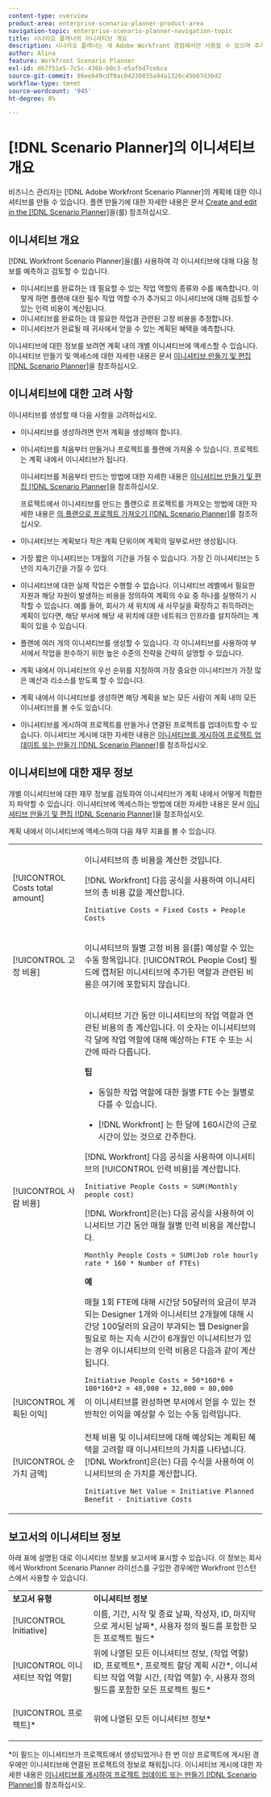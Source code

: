 ```yaml
---
content-type: overview
product-area: enterprise-scenario-planner-product-area
navigation-topic: enterprise-scenario-planner-navigation-topic
title: 시나리오 플래너의 이니셔티브 개요
description: 시나리오 플래너는 새 Adobe Workfront 경험에서만 사용할 수 있으며 추가 라이선스가 필요합니다. Workfront 시나리오 플래너에 대한 자세한 내용은 시나리오 플래너 개요를 참조하십시오.
author: Alina
feature: Workfront Scenario Planner
exl-id: d67f51e5-7c5c-436b-b0c3-e5afbd7cebca
source-git-commit: 86ee649cdf0ac04230035a94a1326c45b67d36d2
workflow-type: tm+mt
source-wordcount: '945'
ht-degree: 0%

---
```


# [!DNL Scenario Planner]의 이니셔티브 개요

비즈니스 관리자는 [!DNL Adobe Workfront Scenario Planner]의 계획에 대한 이니셔티브를 만들 수 있습니다. 플랜 만들기에 대한 자세한 내용은 문서 [Create and edit in the [!DNL Scenario Planner]](../scenario-planner/create-and-edit-plans.md)을(를) 참조하십시오.

## 이니셔티브 개요

[!DNL Workfront Scenario Planner]을(를) 사용하여 각 이니셔티브에 대해 다음 정보를 예측하고 검토할 수 있습니다.

* 이니셔티브를 완료하는 데 필요할 수 있는 작업 역할의 종류와 수를 예측합니다. 이렇게 하면 플랜에 대한 필수 작업 역할 수가 추가되고 이니셔티브에 대해 검토할 수 있는 인력 비용이 계산됩니다.
* 이니셔티브를 완료하는 데 필요한 작업과 관련된 고정 비용을 추정합니다.
* 이니셔티브가 완료될 때 귀사에서 얻을 수 있는 계획된 혜택을 예측합니다.

이니셔티브에 대한 정보를 보려면 계획 내의 개별 이니셔티브에 액세스할 수 있습니다. 이니셔티브 만들기 및 액세스에 대한 자세한 내용은 문서 [이니셔티브 만들기 및 편집 [!DNL Scenario Planner]](../scenario-planner/create-and-edit-initiatives.md)을 참조하십시오.

## 이니셔티브에 대한 고려 사항

이니셔티브를 생성할 때 다음 사항을 고려하십시오.

* 이니셔티브를 생성하려면 먼저 계획을 생성해야 합니다.
* 이니셔티브를 처음부터 만들거나 프로젝트를 플랜에 가져올 수 있습니다. 프로젝트는 계획 내에서 이니셔티브가 됩니다.

  이니셔티브를 처음부터 만드는 방법에 대한 자세한 내용은 [이니셔티브 만들기 및 편집 [!DNL Scenario Planner]](../scenario-planner/create-and-edit-initiatives.md)을 참조하십시오.

  프로젝트에서 이니셔티브를 만드는 플랜으로 프로젝트를 가져오는 방법에 대한 자세한 내용은 [의 플랜으로 프로젝트 가져오기 [!DNL Scenario Planner]](../scenario-planner/import-projects-to-plans.md)를 참조하십시오.

* 이니셔티브는 계획보다 작은 계획 단위이며 계획의 일부로서만 생성됩니다.
* 가장 짧은 이니셔티브는 1개월의 기간을 가질 수 있습니다. 가장 긴 이니셔티브는 5년의 지속기간을 가질 수 있다.
* 이니셔티브에 대한 실제 작업은 수행할 수 없습니다. 이니셔티브 레벨에서 필요한 자원과 해당 자원이 발생하는 비용을 정의하여 계획의 수요 중 하나를 실행하기 시작할 수 있습니다. 예를 들어, 회사가 새 위치에 새 사무실을 확장하고 취득하려는 계획이 있다면, 해당 부서에 해당 새 위치에 대한 네트워크 인프라를 설치하려는 계획이 있을 수 있습니다.
* 플랜에 여러 개의 이니셔티브를 생성할 수 있습니다. 각 이니셔티브를 사용하여 부서에서 작업을 완수하기 위한 높은 수준의 전략을 간략히 설명할 수 있습니다.
* 계획 내에서 이니셔티브의 우선 순위를 지정하여 가장 중요한 이니셔티브가 가장 많은 예산과 리소스를 받도록 할 수 있습니다.
* 계획 내에서 이니셔티브를 생성하면 해당 계획을 보는 모든 사람이 계획 내의 모든 이니셔티브를 볼 수도 있습니다.
* 이니셔티브를 게시하여 프로젝트를 만들거나 연결된 프로젝트를 업데이트할 수 있습니다. 이니셔티브 게시에 대한 자세한 내용은 [이니셔티브를 게시하여 프로젝트 업데이트 또는 만들기 [!DNL Scenario Planner]](../scenario-planner/publish-scenarios-update-projects.md)를 참조하십시오.

## 이니셔티브에 대한 재무 정보

개별 이니셔티브에 대한 재무 정보를 검토하여 이니셔티브가 계획 내에서 어떻게 적합한지 파악할 수 있습니다. 이니셔티브에 액세스하는 방법에 대한 자세한 내용은 문서 [이니셔티브 만들기 및 편집 [!DNL Scenario Planner]](../scenario-planner/create-and-edit-initiatives.md)을 참조하십시오.

계획 내에서 이니셔티브에 액세스하여 다음 재무 지표를 볼 수 있습니다.

<!--
<p>(NOTE: several instances drafted in the table below!) </p>
-->

<table style="table-layout:auto"> 
 <col> 
 <col> 
 <tbody> 
  <tr> 
   <td role="rowheader">[!UICONTROL Costs total amount]</td> 
   <td> <p style="font-weight: normal;">이니셔티브의 총 비용을 계산한 것입니다. </p> <p style="font-weight: normal;">[!DNL Workfront] 다음 공식을 사용하여 이니셔티브의 총 비용 값을 계산합니다.</p> <p style="font-weight: normal;"><code>Initiative Costs = Fixed Costs + People Costs</code> </p> </td> 
  </tr> 
  <tr> 
   <td role="rowheader">[!UICONTROL 고정 비용]</td> 
   <td> <p><span style="font-weight: normal;">이니셔티브의 월별 고정 비용 <span>을(를) 예상할 수 있는 수동 항목입니다.</span> [!UICONTROL People Cost] 필드에 캡처된 이니셔티브에 추가된 역할과 관련된 비용은 여기에 포함되지 않습니다.</span> </p> </td> 
  </tr> 
  <tr> 
   <td role="rowheader">[!UICONTROL 사람 비용]</td> 
   <td> <p style="font-weight: normal;">이니셔티브 기간 동안 이니셔티브의 작업 역할과 연관된 비용의 총 계산입니다. 이 숫자는 이니셔티브의 각 달에 작업 역할에 대해 예상하는 FTE 수 또는 시간에 따라 다릅니다. </p> 
     <p><b>팁</b>  
     <ul> 
      <li> <p>동일한 작업 역할에 대한 월별 FTE 수는 월별로 다를 수 있습니다.</p> </li> 
      <li> <p>[!DNL Workfront] 는 한 달에 160시간의 근로시간이 있는 것으로 간주한다. </p> </li> 
     </ul> 
     <p>[!DNL Workfront] 다음 공식을 사용하여 이니셔티브의 [!UICONTROL 인력 비용]을 계산합니다.</p> <p><code>Initiative People Costs = SUM(Monthly people cost)</code> </p> 
    <p> [!DNL Workfront]은(는) 다음 공식을 사용하여 이니셔티브 기간 동안 매월 월별 인력 비용을 계산합니다.</p> 
     <p><code>Monthly People Costs = SUM(Job role hourly rate * 160 * Number of FTEs)</code> </p> 
      <p><b>예</b></p>
      <p>매월 1회 FTE에 대해 시간당 50달러의 요금이 부과되는 Designer 1개와 이니셔티브 2개월에 대해 시간당 100달러의 요금이 부과되는 웹 Designer을 필요로 하는 지속 시간이 6개월인 이니셔티브가 있는 경우 이니셔티브의 인력 비용은 다음과 같이 계산됩니다.</p>
      <code>Initiative People Costs = 50*160*6 + 100*160*2 = 48,000 + 32,000 = 80,000</code>        
  </td> 
  </tr> 
  <tr> 
   <td role="rowheader">[!UICONTROL 계획된 이익]</td> 
   <td>이 이니셔티브를 완성하면 부서에서 얻을 수 있는 전반적인 이익을 예상할 수 있는 수동 입력입니다. </td> 
  </tr> 
  <tr> 
   <td role="rowheader">[!UICONTROL 순 가치 금액]</td> 
   <td> <p style="font-weight: normal;">전체 비용 및 이니셔티브에 대해 예상되는 계획된 혜택을 고려할 때 이니셔티브의 가치를 나타냅니다. [!DNL Workfront]은(는) 다음 수식을 사용하여 이니셔티브의 순 가치를 계산합니다.</p> <p style="font-weight: normal;"><code>Initiative Net Value = Initiative Planned Benefit - Initiative Costs</code> </p> </td> 
  </tr> 
 </tbody> 
</table>

<!--drafted content from People Costs:
(NOTE: drafted below)</p> 
       <p>Depending on whether the plan is set up to use FTEs or hours, Workfront uses the following formulas to calculate People Cost:</p> 
       <ul> 
        <li> <p>When using FTEs: </p> <p><code>People Costs = SUM(Job role hourly rate * Number of months in the Duration * 160 * Number of FTEs)</code>, where 160 is the total number of working hours in a month. </p> <p class="example" data-mc-autonum="<b>Example: </b>"><span class="autonumber"><span><b>Example: </b></span></span><span style="font-weight: normal;"> When estimating resources using FTEs,(NOTE: drafted and yellow and fix the rest of the sentence)
      <p>When using hours:</p> 
      <p><code>Monthly People Costs = SUM(Job role hourly rate * Number of hours estimated for an initiative)</code> </p> 
      <p>For information about setting up the plan to use hours or FTE, see <a href="../scenario-planner/create-and-edit-plans.md" class="MCXref xref">Create and edit plans in the Scenario Planner</a>.</p>-->

## 보고서의 이니셔티브 정보

아래 표에 설명된 대로 이니셔티브 정보를 보고서에 표시할 수 있습니다. 이 정보는 회사에서 Workfront Scenario Planner 라이선스를 구입한 경우에만 Workfront 인스턴스에서 사용할 수 있습니다.

<table style="table-layout:auto"> 
 <col> 
 <col> 
 <tbody> 
  <tr> 
   <td><b>보고서 유형</b></td> 
   <td><b>이니셔티브 정보</b></td> 
  </tr> 
  <tr> 
   <td>[!UICONTROL Initiative] </td> 
   <td>이름, 기간, 시작 및 종료 날짜, 작성자, ID, 마지막으로 게시된 날짜*, 사용자 정의 필드를 포함한 모든 프로젝트 필드*</td> 
  </tr> 
  <tr> 
   <td>[!UICONTROL 이니셔티브 작업 역할]</td> 
   <td>위에 나열된 모든 이니셔티브 정보, (작업 역할) ID, 프로젝트*, 프로젝트 할당 계획 시간*, 이니셔티브 작업 역할 시간, (작업 역할) 수, 사용자 정의 필드를 포함한 모든 프로젝트 필드*</td> 
  </tr> 
  <tr> 
   <td><p>[!UICONTROL 프로젝트]*</p></td> 
   <td> <p>위에 나열된 모든 이니셔티브 정보*</p> </td> 
  </tr> 
 </tbody> 
</table>

*이 필드는 이니셔티브가 프로젝트에서 생성되었거나 한 번 이상 프로젝트에 게시된 경우에만 이니셔티브에 연결된 프로젝트의 정보로 채워집니다. 이니셔티브 게시에 대한 자세한 내용은 [이니셔티브를 게시하여 프로젝트 업데이트 또는 만들기 [!DNL Scenario Planner]](../scenario-planner/publish-scenarios-update-projects.md)를 참조하십시오.
